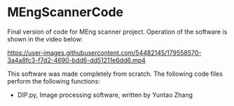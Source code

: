# MEngScannerCode
Final version of code for MEng scanner project. Operation of the software is shown in the video below:


https://user-images.githubusercontent.com/54482145/179558570-3a4a8fc3-f7d2-4690-bdd6-dd51211e6dd6.mp4

This software was made completely from scratch. The following code files perform the following functions:

* DIP.py, Image processing software, written by Yuntao Zhang 
